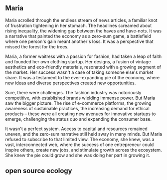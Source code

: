 ## Maria
Maria scrolled through the endless stream of news articles, a familiar knot of frustration tightening in her stomach. The headlines screamed about rising inequality, the widening gap between the haves and have-nots. It was a narrative that painted the economy as a zero-sum game, a battlefield where one person's gain meant another's loss. It was a perspective that missed the forest for the trees.


Maria, a former waitress with a passion for fashion, had taken a leap of faith and founded her own clothing startup. Her designs, a fusion of vintage aesthetics and eco-friendly materials, resonated with a growing segment of the market. Her success wasn't a case of taking someone else's market share. It was a testament to the ever-expanding pie of the economy, where new ideas and diverse perspectives created new opportunities.

Sure, there were challenges. The fashion industry was notoriously competitive, with established brands wielding immense power. But Maria saw the bigger picture. The rise of e-commerce platforms, the growing awareness of sustainable practices, the increasing demand for ethical products – these were all creating new avenues for innovative startups to emerge, challenging the status quo and expanding the consumer base.

It wasn't a perfect system. Access to capital and resources remained uneven, and the zero-sum narrative still held sway in many minds. But Maria refused to subscribe to that limited view. The economy, she knew, was a vast, interconnected web, where the success of one entrepreneur could inspire others, create new jobs, and stimulate growth across the ecosystem. She knew the pie could grow and she was doing her part in growing it.


## open source ecology

## 
